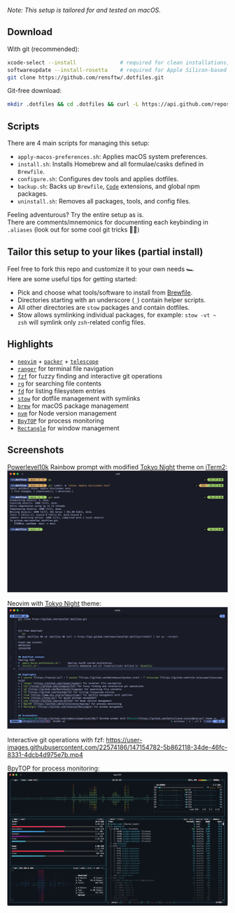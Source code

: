 _Note: This setup is tailored for and tested on macOS._


## Download
With git (recommended):
```sh
xcode-select --install              # required for clean installations, because macOS is not shipped with git
softwareupdate --install-rosetta    # required for Apple Silicon-based machines
git clone https://github.com/rensftw/.dotfiles.git
```


Git-free download:
```sh
mkdir .dotfiles && cd .dotfiles && curl -L https://api.github.com/repos/rensftw/.dotfiles/tarball | tar xz --strip=1
```


## Scripts
There are 4 main scripts for managing this setup:
* `apply-macos-preferences.sh`:     Applies macOS system preferences.
* `install.sh`:                     Installs Homebrew and all formulae/casks defined in `Brewfile`.
* `configure.sh`:                   Configures dev tools and applies dotfiles.
* `backup.sh`:                      Backs up `Brewfile`, [`Code`](https://code.visualstudio.com/) extensions, and global npm packages.
* `uninstall.sh`:                   Removes all packages, tools, and config files.


Feeling adventurous? Try the entire setup as is.  
There are comments/mnemonics for documenting each keybinding in `.aliases` (look out for some cool git tricks 🧙‍♀️)


## Tailor this setup to your likes (partial install)
Feel free to fork this repo and customize it to your own needs 🏎   
Here are some useful tips for getting started:  
* Pick and choose what tools/software to install from [Brewfile](./_homebrew/Brewfile).
* Directories starting with an underscore (`_`) contain helper scripts.
* All other directories are `stow` packages and contain dotfiles.
* Stow allows symlinking individual packages, for example: `stow -vt ~ zsh` will symlink only `zsh`-related config files.


## Highlights
* [`neovim`](https://neovim.io/) + [`packer`](https://github.com/wbthomason/packer.nvim) + [`telescope`](https://github.com/nvim-telescope/telescope.nvim)
* [`ranger`](https://github.com/ranger/ranger) for terminal file navigation
* [`fzf`](https://github.com/junegunn/fzf) for fuzzy finding and interactive git operations
* [`rg`](https://github.com/BurntSushi/ripgrep) for searching file contents
* [`fd`](https://github.com/sharkdp/fd) for listing filesystem entries
* [`stow`](https://www.gnu.org/software/stow/) for dotfile management with symlinks
* [`brew`](https://brew.sh/) for macOS package management
* [`nvm`](https://github.com/nvm-sh/nvm) for Node version management
* [`BpyTOP`](https://github.com/aristocratos/bpytop) for process monitoring
* [`Rectangle`](https://github.com/rxhanson/Rectangle) for window management


## Screenshots
[Powerlevel10k](https://github.com/romkatv/powerlevel10k/) Rainbow prompt with modified [Tokyo Night](https://github.com/folke/tokyonight.nvim) theme on [iTerm2](https://iterm2.com/):
![Powerlevel10k Rainbow prompt with modified Tokyo Night theme on iTerm2](https://raw.githubusercontent.com/rensftw/.dotfiles-media/main/iterm-with-modified-tokyonight-theme.png)


Neovim with [Tokyo Night](https://github.com/folke/tokyonight.nvim) theme:
![Neovim with Tokyo Night theme](https://raw.githubusercontent.com/rensftw/.dotfiles-media/main/neovim-with-tokyonight-theme.png)


Interactive git operations with fzf:
https://user-images.githubusercontent.com/22574186/147154782-5b862118-34de-46fc-8331-4dcb4d975e7b.mp4


BpyTOP for process monitoring:
![BpyTOP for process monitoring](https://raw.githubusercontent.com/rensftw/.dotfiles-media/main/bpytop-process-manager.png)


